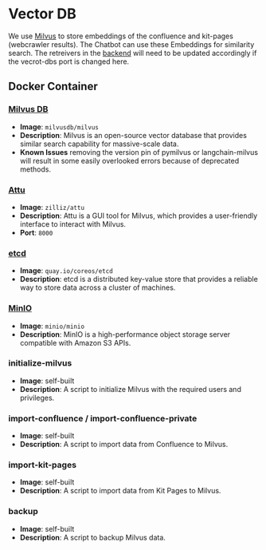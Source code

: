 # Vector DB

We use [Milvus](https://milvus.io/) to store embeddings of the confluence and kit-pages (webcrawler results).
The Chatbot can use these Embeddings for similarity search.
The retreivers in the [backend](../backend/app/retrievers/) will need to be updated accordingly if the vecrot-dbs port is changed here.

## Docker Container

### [Milvus DB](https://milvus.io/)

- **Image**: `milvusdb/milvus`
- **Description**: Milvus is an open-source vector database that provides similar search capability for massive-scale data.
- **Known Issues** removing the version pin of pymilvus or langchain-milvus will result in some easily overlooked errors because of deprecated methods.

### [Attu](https://github.com/zilliztech/attu)

- **Image**: `zilliz/attu`
- **Description**: Attu is a GUI tool for Milvus, which provides a user-friendly interface to interact with Milvus.
- **Port**: `8000`

### [etcd](https://etcd.io/)

- **Image**: `quay.io/coreos/etcd`
- **Description**: etcd is a distributed key-value store that provides a reliable way to store data across a cluster of machines.

### [MinIO](https://min.io/)

- **Image**: `minio/minio`
- **Description**: MinIO is a high-performance object storage server compatible with Amazon S3 APIs.

### initialize-milvus

- **Image**: self-built
- **Description**: A script to initialize Milvus with the required users and privileges.

### import-confluence / import-confluence-private

- **Image**: self-built
- **Description**: A script to import data from Confluence to Milvus.

### import-kit-pages

- **Image**: self-built
- **Description**: A script to import data from Kit Pages to Milvus.

### backup

- **Image**: self-built
- **Description**: A script to backup Milvus data.
